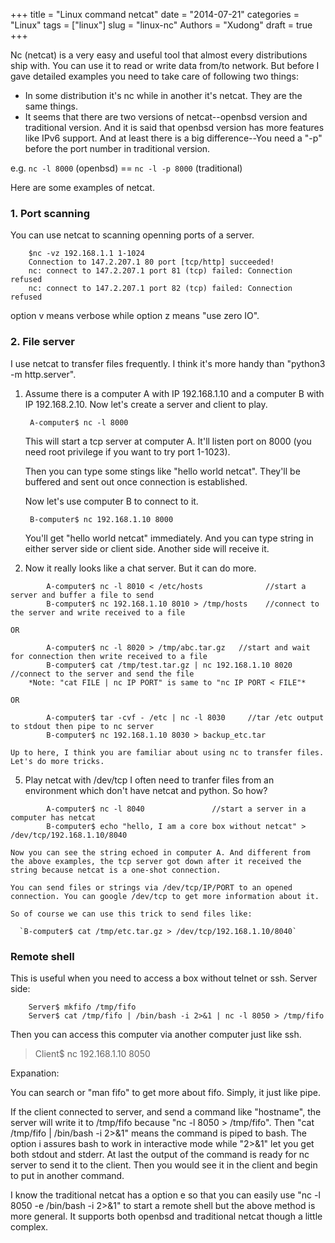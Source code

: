 +++
title = "Linux command netcat"
date = "2014-07-21"
categories = "Linux"
tags = ["linux"]
slug = "linux-nc"
Authors = "Xudong"
draft = true
+++

Nc (netcat) is a very easy and useful tool that almost every distributions ship
 with. You can use it to read or write data from/to network. But before I gave
 detailed examples you need to take care of following two things:

* In some distribution it's nc while in another it's netcat. They are the same
things.
* It seems that there are two versions of netcat--openbsd version and traditional
 version. And it is said that openbsd version has more features like IPv6 support.
  And at least there is a big difference--You need a "-p" before the port number
 in traditional version.

e.g. `nc -l 8000` (openbsd)   ==   `nc -l -p 8000` (traditional)

Here are some examples of netcat.
### 1. Port scanning
You can use netcat to scanning openning ports of a server.

``` shell
    $nc -vz 192.168.1.1 1-1024
    Connection to 147.2.207.1 80 port [tcp/http] succeeded!
    nc: connect to 147.2.207.1 port 81 (tcp) failed: Connection refused
    nc: connect to 147.2.207.1 port 82 (tcp) failed: Connection refused
```

option v means verbose while option z means "use zero IO".

<!--more-->

### 2. File server
I use netcat to transfer files frequently. I think it's more handy than
"python3 -m http.server".

1. Assume there is a computer A with IP 192.168.1.10 and a computer B with IP
192.168.2.10. Now let's create a server and client to play.

        A-computer$ nc -l 8000
    This will start a tcp server at computer A. It'll listen port on 8000 (you
    need root privilege if you want to try port 1-1023).

    Then you can type some stings like "hello world netcat". They'll be buffered
     and sent out once connection is established.

    Now let's use computer B to connect to it.

        B-computer$ nc 192.168.1.10 8000
    You'll get "hello world netcat" immediately. And you can type string in either
     server side or client side. Another side will receive it.

2. Now it really looks like a chat server. But it can do more.
``` shell
        A-computer$ nc -l 8010 < /etc/hosts              //start a server and buffer a file to send
        B-computer$ nc 192.168.1.10 8010 > /tmp/hosts    //connect to the server and write received to a file
```
    OR
``` shell
        A-computer$ nc -l 8020 > /tmp/abc.tar.gz   //start and wait for connection then write received to a file
        B-computer$ cat /tmp/test.tar.gz | nc 192.168.1.10 8020  //connect to the server and send the file
    *Note: "cat FILE | nc IP PORT" is same to "nc IP PORT < FILE"*
```
    OR
``` shell
        A-computer$ tar -cvf - /etc | nc -l 8030     //tar /etc output to stdout then pipe to nc server
        B-computer$ nc 192.168.1.10 8030 > backup_etc.tar
```
    Up to here, I think you are familiar about using nc to transfer files. Let's do more tricks.

5. Play netcat with /dev/tcp
    I often need to tranfer files from an environment which don't have netcat and python. So how?
``` shell
        A-computer$ nc -l 8040               //start a server in a computer has netcat
        B-computer$ echo "hello, I am a core box without netcat" > /dev/tcp/192.168.1.10/8040
```
    Now you can see the string echoed in computer A. And different from the above examples, the tcp server got down after it received the string because netcat is a one-shot connection.

    You can send files or strings via /dev/tcp/IP/PORT to an opened connection. You can google /dev/tcp to get more information about it.

    So of course we can use this trick to send files like:

      `B-computer$ cat /tmp/etc.tar.gz > /dev/tcp/192.168.1.10/8040`

### Remote shell
This is useful when you need to access a box without telnet or ssh.
Server side:

```
    Server$ mkfifo /tmp/fifo
    Server$ cat /tmp/fifo | /bin/bash -i 2>&1 | nc -l 8050 > /tmp/fifo
```
Then you can access this computer via another computer just like ssh.

  > Client$ nc 192.168.1.10 8050

Expanation:

You can search or "man fifo" to get more about fifo. Simply, it just like pipe.

If the client connected to server, and send a command like "hostname", the server will write it to /tmp/fifo because "nc -l 8050 > /tmp/fifo". Then "cat /tmp/fifo | /bin/bash -i 2>&1" means the command is piped to bash. The option i assures bash to work in interactive mode while "2>&1" let you get both stdout and stderr. At last the output of the command is ready for nc server to send it to the client. Then you would see it in the client and begin to put in another command.

I know the traditional netcat has a option e so that you can easily use "nc -l 8050 -e /bin/bash -i 2>&1" to start a remote shell but the above method is more general. It supports both openbsd and traditional netcat though a little complex.
